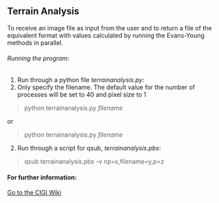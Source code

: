 ## Terrain Analysis

To receive an image file as input from the user and to return a file of the equivalent format with values calculated by running the Evans-Young methods in parallel.

###### Running the program:
1. Run through a python file *terrainanalysis.py*:
1. Only specify the filename. The default value for the number of processes will be set to 40 and pixel size to 1
> python terrainanalysis.py *filename*

or
> python terrainanalysis.py *filename*

2. Run through a script for qsub, *terrainanalysis.pbs*:
> qsub terrainanalysis.pbs -v np=x,filename=y,p=z

#### For further information:
[Go to the CIGI Wiki](https://wiki.cigi.illinois.edu/display/UP/Parallel+Terrain+Analysis+on+DEMs)
